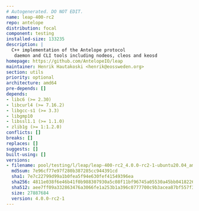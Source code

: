 ```yaml
---
# Autogenerated. DO NOT EDIT.
name: leap-400-rc2
repo: antelope
distribution: focal
component: testing
installed-size: 133235
description: |
  C++ implementation of the Antelope protocol
   daemon and CLI tools including nodeos, cleos and keosd
homepage: https://github.com/AntelopeIO/leap
maintainer: Henrik Hautakoski <henrik@eossweden.org>
section: utils
priority: optional
architecture: amd64
pre-depends: []
depends:
- libc6 (>= 2.30)
- libcurl4 (>= 7.16.2)
- libgcc-s1 (>= 3.3)
- libgmp10
- libssl1.1 (>= 1.1.0)
- zlib1g (>= 1:1.2.0)
conflicts: []
breaks: []
replaces: []
suggests: []
built-using: []
versions:
- filename: pool/testing/l/leap/leap-400-rc2_4.0.0-rc2-1-ubuntu20.04_amd64.deb
  md5sum: 7e96cf77e97f280b387285cc944391cd
  sha1: 7e7c22799d99a1b0fea5f94e630fef41549396ea
  sha256: 4811e038f6e46b41f0b988307930a5c08f11bf96745a05530a45bb0418226770
  sha512: aee7ff09a332863476a3066fe1a253b1a396c0777700c9b3acea87bf557f30173a59e18f00d2e1c447eba557eee8be0baf6b363420f79b6b093e6a465ee9f1bd
  size: 27887684
  version: 4.0.0-rc2-1
---
```

